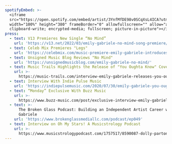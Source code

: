 ```yaml
---
spotifyEmbed: >-
  <iframe
  src="https://open.spotify.com/embed/artist/3YnfMfDE98v0SCqXsL4ICA?utm_source=generator"
  width="100%" height="380" frameBorder="0" allowfullscreen="" allow="autoplay;
  clipboard-write; encrypted-media; fullscreen; picture-in-picture"></iframe>
press:
  - text: V13 Premieres New Single “No Mind”
    url: 'https://v13.net/2022/03/emily-gabriele-no-mind-song-premiere/'
  - text: Celeb Mix Premieres "Legs"
    url: 'https://celebmix.com/music-premiere-emily-gabriele-introduces-superb-legs/'
  - text: Unsigned Music Blog Reviews "No Mind"
    url: 'https://unsignedmusicblog.com/emily-gabriele-no-mind/'
  - text: Music Trails Highlights the Release of "You Oughta Know" Cover
    url: >-
      https://music-trails.com/interview-emily-gabriele-releases-you-oughta-know-cover/
  - text: Interview With Indie Pulse Music
    url: 'https://indiepulsemusic.com/2020/07/30/emily-gabriele-you-oughta-know/'
  - text: “Monday” Exclusive With Buzz Music
    url: >-
      https://www.buzz-music.com/post/exclusive-interview-emily-gabriele-dives-deep-into-her-latest-release-monday
  - text: >-
      The Broken Glass Podcast: Building an Independent Artist Career with Emily
      Gabriele
    url: 'https://www.brokenglassmediallc.com/podcast/ep049'
  - text: Interview on Oh My Stars! A Musicstrology Podcast
    url: >-
      https://www.musicstrologypodcast.com/1757517/8590087-dolly-parton-and-kurt-cobain-with-emily-gabriele-and-nick-rauch
---
```


